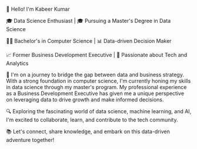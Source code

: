 👋 Hello! I'm Kabeer Kumar

🎓 Data Science Enthusiast | 🎓 Pursuing a Master's Degree in Data Science

👨‍💻 Bachelor's in Computer Science | 📊 Data-driven Decision Maker

📈 Former Business Development Executive | 🚀 Passionate about Tech and Analytics

🌟 I'm on a journey to bridge the gap between data and business strategy. With a strong foundation in computer science, I'm currently honing my skills in data science through my master's program. My professional experience as a Business Development Executive has given me a unique perspective on leveraging data to drive growth and make informed decisions.

🔍 Exploring the fascinating world of data science, machine learning, and AI, I'm excited to collaborate, learn, and contribute to the tech community.

📚 Let's connect, share knowledge, and embark on this data-driven adventure together!
